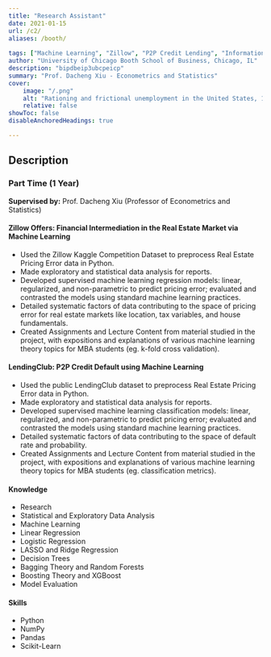 ```yaml
---
title: "Research Assistant" 
date: 2021-01-15
url: /c2/
aliases: /booth/
    
tags: ["Machine Learning", "Zillow", "P2P Credit Lending", "Information Assymetery"]
author: "University of Chicago Booth School of Business, Chicago, IL"
description: "bipdbeip3ubcpeicp" 
summary: "Prof. Dacheng Xiu - Econometrics and Statistics" 
cover:
    image: "/.png"
    alt: "Rationing and frictional unemployment in the United States, 1964–2009"
    relative: false
showToc: false
disableAnchoredHeadings: true

---
```


## Description
### Part Time (1 Year)
**Supervised by:** Prof. Dacheng Xiu (Professor of Econometrics and Statistics)
#### Zillow Offers: Financial Intermediation in the Real Estate Market via Machine Learning
+ Used the Zillow Kaggle Competition Dataset to preprocess Real Estate Pricing Error data in Python.
+ Made exploratory and statistical data analysis for reports.
+ Developed supervised machine learning regression models: linear, regularized, and non-parametric to predict pricing error; evaluated and contrasted the models using standard machine learning practices.
+ Detailed systematic factors of data contributing to the space of pricing error for real estate markets like location, tax variables, and house fundamentals.
+ Created Assignments and Lecture Content from material studied in the project, with expositions and explanations of various machine learning theory topics for MBA students (eg. k-fold cross validation).

#### LendingClub: P2P Credit Default using Machine Learning
+ Used the public LendingClub dataset to preprocess Real Estate Pricing Error data in Python.
+ Made exploratory and statistical data analysis for reports.
+ Developed supervised machine learning classification models: linear, regularized, and non-parametric to predict pricing error; evaluated and contrasted the models using standard machine learning practices.
+ Detailed systematic factors of data contributing to the space of default rate and probability.
+ Created Assignments and Lecture Content from material studied in the project, with expositions and explanations of various machine learning theory topics for MBA students (eg. classification metrics).

#### Knowledge
+ Research
+ Statistical and Exploratory Data Analysis
+ Machine Learning
+ Linear Regression
+ Logistic Regression
+ LASSO and Ridge Regression
+ Decision Trees
+ Bagging Theory and Random Forests
+ Boosting Theory and XGBoost
+ Model Evaluation

#### Skills
+ Python
+ NumPy
+ Pandas
+ Scikit-Learn